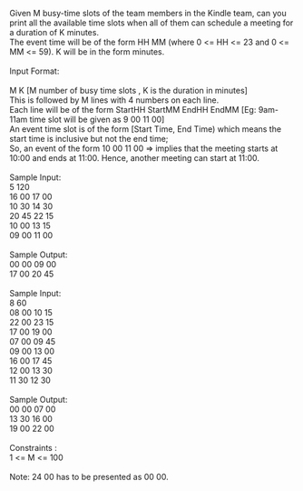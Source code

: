 Given M busy-time slots of the team members in the Kindle team, can you print all the available time slots when all of them can schedule a meeting for a duration of K minutes.<br />
The event time will be of the form HH MM (where 0 <= HH <= 23 and 0 <= MM <= 59). K will be in the form minutes.<br />
 <br />
Input Format:<br />
 <br />
M K [M number of busy time slots , K is the duration in minutes]<br />
This is followed by M lines with 4 numbers on each line.<br />
Each line will be of the form StartHH StartMM EndHH EndMM  [Eg: 9am-11am time slot will be given as 9 00 11 00]<br />
An event time slot is of the form [Start Time, End Time) which means the start time is inclusive but not the end time;<br />
So, an event of the form 10 00  11 00 => implies that the meeting starts at 10:00 and ends at 11:00. Hence, another meeting can start at 11:00.<br />
 <br />
Sample Input:<br />
5 120<br />
16 00 17 00<br />
10 30 14 30<br />
20 45 22 15<br />
10 00 13 15<br />
09 00 11 00<br />
 <br />
Sample Output:<br />
00 00 09 00<br />
17 00 20 45<br />
 <br />
Sample Input:<br />
8 60<br />
08 00 10 15<br />
22 00 23 15<br />
17 00 19 00<br />
07 00 09 45<br />
09 00 13 00<br />
16 00 17 45<br />
12 00 13 30<br />
11 30 12 30<br />
 <br />
Sample Output:<br />
00 00 07 00<br />
13 30 16 00<br />
19 00 22 00<br />
 <br />
Constraints :<br />
1 <= M <= 100<br />
 <br />
Note: 24 00 has to be presented as 00 00.<br />
